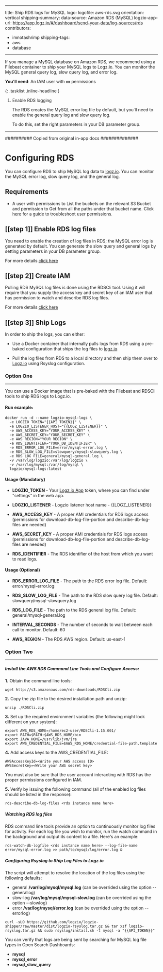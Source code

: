 <!-- MOVE TO _log-sources COLLECTION WHEN READY TO PUBLISH -->
---
title: Ship RDS logs for MySQL
logo:
  logofile: aws-rds.svg
  orientation: vertical
shipping-summary:
  data-source: Amazon RDS (MySQL)
logzio-app-url: https://app.logz.io/#/dashboard/send-your-data/log-sources/rds
contributors:
  - imnotashrimp
shipping-tags:
  - aws
  - database
---

If you manage a MySQL database on Amazon RDS,
we recommend using a Filebeat container to ship your MySQL logs to Logz.io.
You can monitor the MySQL general query log, slow query log, and error log.

**You'll need**:
An IAM user with **`xx`** permissions

{: .tasklist .inline-headline }
1. Enable RDS logging

    The RDS creates the MySQL error log file by default,
    but you'll need to enable the general query log and slow query log.

    To do this, set the right parameters in your DB parameter group.

---

########## Copied from original in-app docs ##############

# Configuring RDS

You can configure RDS to ship MySQL log data to [logz.io](https://logz.io).
You can monitor the MySQL error log, slow query log, and the general log.

## Requirements

 - A user with permissions to List the buckets on the relevant S3 Bucket and permission to Get from all the paths under that bucket name. Click [here](http://support.logz.io/hc/en-us/articles/209486129-Troubleshooting-AWS-IAM-Configuration-for-retrieving-logs-from-a-S3-Bucket) for a guide to troubleshoot user permissions.

## [[step 1]] **Enable RDS log files**
You need to enable the creation of log files in RDS; the MySQL error log is generated by default. You can generate the slow query and general logs by setting parameters in your DB parameter group. 

For more details [click here](http://docs.aws.amazon.com/AmazonRDS/latest/UserGuide/USER_LogAccess.Concepts.MySQL.html)

## [[step 2]] **Create IAM**
Pulling RDS MySQL log files is done using the RDSCli tool. Using it will require that you supply the access key and secret key of an IAM user that has permission to watch and describe RDS log files.

For more details [click here](http://docs.aws.amazon.com/AmazonRDS/latest/UserGuide/UsingWithRDS.IAM.html)

## [[step 3]] **Ship Logs**

In order to ship the logs, you can either:

- Use a Docker container that internally pulls logs from RDS using a pre-baked configuration that ships the log files to [logz.io](https://logz.io)

- Pull the log files from RDS to a local directory and then ship them over to [Logz.io](http://logz.io) using Rsyslog configuration.

### Option One

---

You can use a Docker image that is pre-baked with the Filebeat and RDSCli tools to ship RDS logs to Logz.io. 

#### **Run example:**
```
docker run -d --name logzio-mysql-logs \
  -e LOGZIO_TOKEN="{{API_TOKEN}}" \
  -e LOGZIO_LISTENER_HOST="{{LOGZ_LISTENER}}" \
  -e AWS_ACCESS_KEY="YOUR_ACCESS_KEY" \
  -e AWS_SECRET_KEY="YOUR_SECRET_KEY" \
  -e AWS_REGION="YOUR_REGION" \
  -e RDS_IDENTIFIER="YOUR_DB_IDENTIFIER" \
  -e RDS_ERROR_LOG_FILE=error/mysql-error.log \
  -e RDS_SLOW_LOG_FILE=slowquery/mysql-slowquery.log \
  -e RDS_LOG_FILE=general/mysql-general.log \
  -v /var/log/logzio:/var/log/logzio \
  -v /var/log/mysql:/var/log/mysql \
  logzio/mysql-logs:latest
```

#### **Usage (Mandatory)**


- **LOGZIO_TOKEN** - Your [Logz.io App](https://app.logz.io) token, where you can find under "settings" in the web app.

- **LOGZIO_LISTENER** - Logzio listener host name - {{LOGZ_LISTENER}}

- **AWS_ACCESS_KEY** - A proper AMI credentials for RDS logs access (permissions for download-db-log-file-portion and describe-db-log-files are needed)

- **AWS_SECRET_KEY** - A proper AMI credentials for RDS logs access (permissions for download-db-log-file-portion and describe-db-log-files are needed)

- **RDS_IDENTIFIER** - The RDS identifier of the host from which you want to read logs.

#### **Usage (Optional)**


- **RDS_ERROR_LOG_FILE** - The path to the RDS error log file. Default: error/mysql-error.log

- **RDS_SLOW_LOG_FILE** - The path to the RDS slow query log file. Default: slowquery/mysql-slowquery.log

- **RDS_LOG_FILE** - The path to the RDS general log file. Default: general/mysql-general.log

- **INTERVAL_SECONDS** - The number of seconds to wait between each call to monitor. Default: 60

- **AWS_REGION** - The RDS AWS region. Default: us-east-1

### Option Two

---


##### Install the AWS RDS Command Line Tools and Configure Access:

**1.** Obtain the command line tools: 
   
```
wget http://s3.amazonaws.com/rds-downloads/RDSCli.zip
```

**2.** Copy the zip file to the desired installation path and unzip:

```
unzip ./RDSCli.zip
```

**3.** Set up the required environment variables (the following might look different on your system):

```
export AWS_RDS_HOME=/home/ec2-user/RDSCli-1.15.001/
export PATH=$PATH:$AWS_RDS_HOME/bin
export JAVA_HOME=/usr/lib/jvm/jre
export AWS_CREDENTIAL_FILE=$AWS_RDS_HOME/credential-file-path.template
```

**4.** Add access keys to the AWS_CREDENTIAL_FILE:

```
AWSAccessKeyId=<Write your AWS access ID>
AWSSecretKey=<Write your AWS secret key>
```
You must also be sure that the user account interacting with RDS has the proper permissions configured in IAM.

**5.** Verify by issuing the following command (all of the enabled log files should be listed in the response):

```
rds-describe-db-log-files <rds instance name here>
```

##### Watching RDS log files

RDS command line tools provide an option to continuously monitor log files for activity. For each log file you wish to monitor, run the watch command in the background and output its content to a file. Here's an example:

```
rds-watch-db-logfile <rds instance name here> --log-file-name error/mysql-error.log >> path/to/mysql/log/error.log &
```

##### Configuring Rsyslog to Ship Log Files to Logz.io

The script will attempt to resolve the location of the log files using the following defaults:
- general **/var/log/mysql/mysql.log** (can be overrided using the option --generallog)
- slow-log **/var/log/mysql/mysql-slow.log** (can be overrided using the option --slowlog)
- error **/var/log/mysql/error.log** (can be overrided using the option -- errorlog)

```
curl -sLO https://github.com/logzio/logzio-shipper/raw/master/dist/logzio-rsyslog.tar.gz && tar xzf logzio-rsyslog.tar.gz && sudo rsyslog/install.sh -t mysql -a "{{API_TOKEN}}"
```

You can verify that logs are being sent by searching for MySQL log file types in Open Search Dashboards:
- **mysql** 
- **mysql_error**
- **mysql_slow_query**
